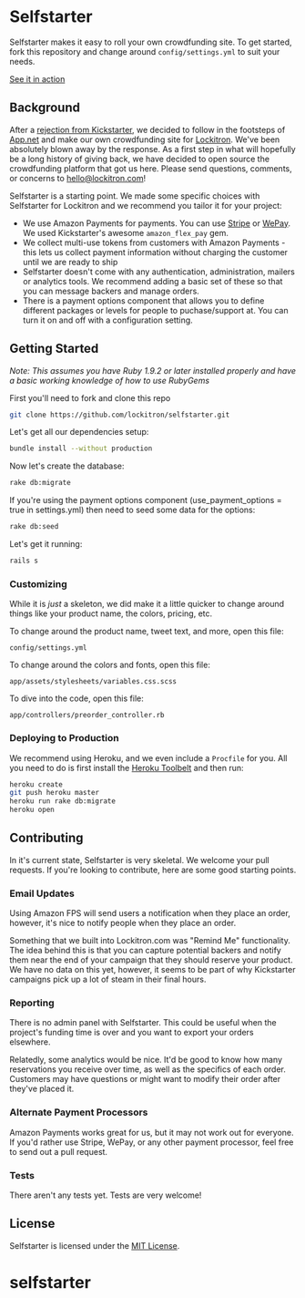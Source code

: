 # Selfstarter
Selfstarter makes it easy to roll your own crowdfunding site. To get started, fork this repository and change around ```config/settings.yml``` to suit your needs.

[See it in action](http://selfstarter.us)

## Background

After a [rejection from Kickstarter](http://techcrunch.com/2012/10/07/the-story-of-lockitron-crowdfunding-without-kickstarter/), we decided to follow in the footsteps of [App.net](https://app.net/) and make our own crowdfunding site for [Lockitron](https://lockitron.com). We've been absolutely blown away by the response. As a first step in what will hopefully be a long history of giving back, we have decided to open source the crowdfunding platform that got us here. Please send questions, comments, or concerns to [hello@lockitron.com](mailto:hello@lockitron.com)!

Selfstarter is a starting point. We made some specific choices with Selfstarter for Lockitron and we recommend you tailor it for your project:

* We use Amazon Payments for payments. You can use [Stripe](https://stripe.com) or [WePay](https://www.wepay.com/). We used Kickstarter's awesome ```amazon_flex_pay``` gem.
* We collect multi-use tokens from customers with Amazon Payments - this lets us collect payment information without charging the customer until we are ready to ship
* Selfstarter doesn't come with any authentication, administration, mailers or analytics tools. We recommend adding a basic set of these so that you can message backers and manage orders.
* There is a payment options component that allows you to define different packages or levels for people to puchase/support at.  You can turn it on and off with a configuration setting.

## Getting Started

*Note: This assumes you have Ruby 1.9.2 or later installed properly and have a basic working knowledge of how to use RubyGems*

First you'll need to fork and clone this repo

```bash
git clone https://github.com/lockitron/selfstarter.git
```

Let's get all our dependencies setup:
```bash
bundle install --without production
```

Now let's create the database:
```bash
rake db:migrate
```

If you're using the payment options component (use_payment_options = true in settings.yml) then need to seed some data for the options:
```bash
rake db:seed
```

Let's get it running:
```bash
rails s
```

### Customizing

While it is *just* a skeleton, we did make it a little quicker to change around things like your product name, the colors, pricing, etc.

To change around the product name, tweet text, and more, open this file:

```
config/settings.yml
```

To change around the colors and fonts, open this file:

```
app/assets/stylesheets/variables.css.scss
```

To dive into the code, open this file:

```
app/controllers/preorder_controller.rb
```

### Deploying to Production

We recommend using Heroku, and we even include a ```Procfile``` for you. All you need to do is first install the [Heroku Toolbelt](https://toolbelt.heroku.com) and then run:

```bash
heroku create
git push heroku master
heroku run rake db:migrate
heroku open
```
## Contributing

In it's current state, Selfstarter is very skeletal. We welcome your pull requests. If you're looking to contribute, here are some good starting points.

### Email Updates

Using Amazon FPS will send users a notification when they place an order, however, it's nice to notify people when they place an order. 

Something that we built into Lockitron.com was "Remind Me" functionality. The idea behind this is that you can capture potential backers and notify them near the end of your campaign that they should reserve your product. We have no data on this yet, however, it seems to be part of why Kickstarter campaigns pick up a lot of steam in their final hours.

### Reporting

There is no admin panel with Selfstarter. This could be useful when the project's funding time is over and you want to export your orders elsewhere.

Relatedly, some analytics would be nice. It'd be good to know how many reservations you receive over time, as well as the specifics of each order. Customers may have questions or might want to modify their order after they've placed it.

### Alternate Payment Processors

Amazon Payments works great for us, but it may not work out for everyone. If you'd rather use Stripe, WePay, or any other payment processor, feel free to send out a pull request.

### Tests

There aren't any tests yet. Tests are very welcome!

## License

Selfstarter is licensed under the [MIT License](https://tldrlegal.com/license/mit-license).
# selfstarter

